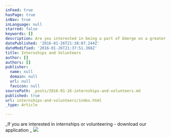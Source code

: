 ```yaml
---
inFeed: true
hasPage: true
inNav: true
inLanguage: null
starred: false
keywords: []
description: Are you interested in being a part of Emerge on a greater level?
datePublished: '2016-01-26T21:38:07.244Z'
dateModified: '2016-01-26T21:37:51.366Z'
title: Internships and Volunteers
author: []
authors: []
publisher:
  name: null
  domain: null
  url: null
  favicon: null
sourcePath: _posts/2016-01-26-internships-and-volunteers.md
published: true
url: internships-and-volunteers/index.html
_type: Article

---
```

_If you are interested in internships or volunteering - download our application _
![](https://the-grid-user-content.s3-us-west-2.amazonaws.com/67a9d092-4cd0-43a6-b1bd-895624bc8a25.png)